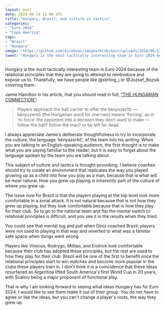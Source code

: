 ```yaml
---
layout: post
date: 2024-06-14 11:00 UTC
title: "Hungary, Brazil, and culture in tactics"
categories:
- "Euro 2024"
- "Copa America"
tags:
- "Brazil"
- "Hungary"
image: "https://github.com/kyleboas/images/blob/main/uploads/2024/06/13/Image-13Jun2024_12:47:36.png?raw=true"
tweet: "Hungary is the most tactically interesting team in Euro 2024 because of the relational principles that they are going to attempt to reintroduce and expose us to. Thankfully, we have people like @stirling_j or @Jozsef_Bozsik covering them."
---
```


Hungary is the most tactically interesting team in Euro 2024 because of the relational principles that they are going to attempt to reintroduce and expose us to. Thankfully, we have people like @stirling_j or @Jozsef_Bozsik covering them.

<!---more---> 

Jamie Hamilton in his article,  that you should read in full, ["THE HUNGARIAN CONNECTION"](https://medium.com/@stirlingj1982/the-hungarian-connection-1d2581f2570d?source=rss-3266a4c24743------2): 

 > Players approach the ball carrier to offer the kényszerítő — kényszerítő (the Hungarian word for one-two) means ‘forcing’, as in ‘to force’ the opponent into a decision they don’t want to make — follow the ball? follow the man? or be left for dead.

I always appreciate Jamie's deliberate thoughtfulness to try to incorporate the culture, the language 'kényszerítő', of the team into his writing. When you are talking to an English-speaking audience, the first thought is to make what you are saying familiar to the reader, but it is easy to forget about the language spoken by the team you are talking about. 

This subject of culture and tactics is thought-provoking. I believe coaches should try to curate an environment that replicates the way you played growing up as a child into how you play as a man, because that is what will be most natural. How you grew up playing is inherently part of the culture of where you grew up. 

The issue now for Brazil is that the players playing at the top level look more comfortable in a zonal attack. It is not natural because that is not how they grew up playing, but they look comfortable because that is how they play for their club. So to go to the national team and flip the mental switch to relational principles is difficult, and you see it in the results when they tried. 

You could see that mental tug and pull when Diniz coached Brazil; players were not used to playing in that way and reverted to what was a familiar safe space when things went wrong.

Players like Vinicius, Rodrygo, Militao, and Endrick look comfortable because their club has adopted these principles, but the rest are used to how they play for their club. Brazil will be one of the first to benefit once the relational principles start to win matches and become more popular in the clubs these players train in. I don't think it is a coincidence that these ideas resurfaced as Argentina lifted South America's first World Cup in 20 years, with Scaloni being a major proponent of functional play.

That is why I am looking forward to seeing what ideas Hungary has for Euro 2024. I would like to see them make it out of their group. You do not have to agree or like the ideas, but you can't change a player's roots, the way they grew up.
